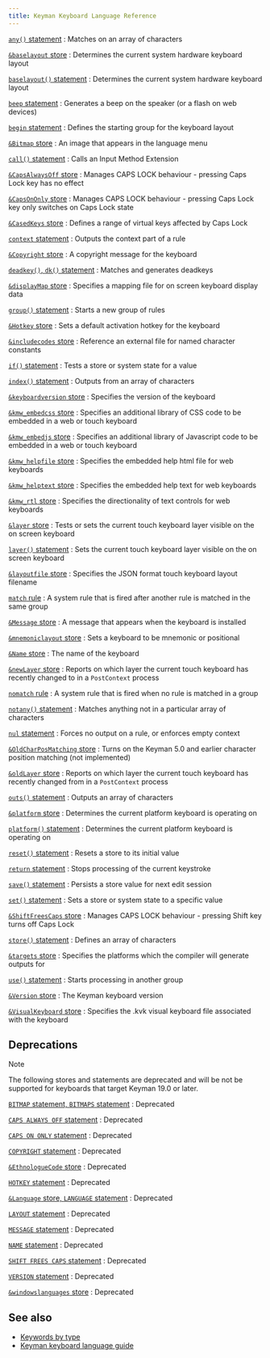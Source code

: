 ```yaml
---
title: Keyman Keyboard Language Reference
---
```


[`any()` statement](any "any() statement")
:   Matches on an array of characters

[`&baselayout` store](baselayout "&baselayout store")
:   Determines the current system hardware keyboard layout

[`baselayout()` statement](baselayout "baselayout() statement")
:   Determines the current system hardware keyboard layout

[`beep` statement](beep "beep statement")
:   Generates a beep on the speaker (or a flash on web devices)

[`begin` statement](begin "begin statement")
:   Defines the starting group for the keyboard layout

[`&Bitmap` store](bitmap "&Bitmap store")
:   An image that appears in the language menu

[`call()` statement](call "call() statement")
:   Calls an Input Method Extension

[`&CapsAlwaysOff` store](caps "Caps Lock stores")
:   Manages CAPS LOCK behaviour - pressing Caps Lock key has no effect

[`&CapsOnOnly` store](caps "Caps Lock stores")
:   Manages CAPS LOCK behaviour - pressing Caps Lock key only switches
    on Caps Lock state

[`&CasedKeys` store](casedkeys)
:   Defines a range of virtual keys affected by Caps Lock

[`context` statement](context "context statement")
:   Outputs the context part of a rule

[`&Copyright` store](copyright "&Copyright store")
:   A copyright message for the keyboard

[`deadkey()`, `dk()` statement](deadkey "deadkey(), dk() statement")
:   Matches and generates deadkeys

[`&displayMap` store](displaymap)
:   Specifies a mapping file for on screen keyboard display data

[`group()` statement](group "group() statement")
:   Starts a new group of rules

[`&Hotkey` store](hotkey "&Hotkey store")
:   Sets a default activation hotkey for the keyboard

[`&includecodes` store](includecodes "&includecodes store")
:   Reference an external file for named character constants

[`if()` statement](if "if() statement")
:   Tests a store or system state for a value

[`index()` statement](index "index() statement")
:   Outputs from an array of characters

[`&keyboardversion` store](keyboardversion "&keyboardversion store")
:   Specifies the version of the keyboard

[`&kmw_embedcss` store](kmw_embedcss "&kmw_embedcss store")
:   Specifies an additional library of CSS code to be embedded in a web
    or touch keyboard

[`&kmw_embedjs` store](kmw_embedjs "&kmw_embedjs store")
:   Specifies an additional library of Javascript code to be embedded in
    a web or touch keyboard

[`&kmw_helpfile` store](kmw_helpfile "&kmw_helpfile store")
:   Specifies the embedded help html file for web keyboards

[`&kmw_helptext` store](kmw_helptext "& store")
:   Specifies the embedded help text for web keyboards

[`&kmw_rtl` store](kmw_rtl "&kmw_rtl store")
:   Specifies the directionality of text controls for web keyboards

[`&layer` store](layer "&layer store")
:   Tests or sets the current touch keyboard layer visible on the on
    screen keyboard

[`layer()` statement](layer "layer() statement")
:   Sets the current touch keyboard layer visible on the on screen
    keyboard

[`&layoutfile` store](layoutfile "&layoutfile store")
:   Specifies the JSON format touch keyboard layout filename

[`match` rule](match "match rule")
:   A system rule that is fired after another rule is matched in the
    same group

[`&Message` store](message "&Message store")
:   A message that appears when the keyboard is installed

[`&mnemoniclayout` store](mnemoniclayout "&mnemoniclayout store")
:   Sets a keyboard to be mnemonic or positional

[`&Name` store](name "&Name store")
:   The name of the keyboard

[`&newLayer` store](newlayer)
:   Reports on which layer the current touch keyboard has recently changed to
    in a `PostContext` process

[`nomatch` rule](nomatch "nomatch rule")
:   A system rule that is fired when no rule is matched in a group

[`notany()` statement](notany "notany() statement")
:   Matches anything not in a particular array of characters

[`nul` statement](nul "nul statement")
:   Forces no output on a rule, or enforces empty context

[`&OldCharPosMatching` store](oldcharposmatching "&OldCharPosMatching store")
:   Turns on the Keyman 5.0 and earlier character position matching (not
    implemented)

[`&oldLayer` store](oldlayer)
:   Reports on which layer the current touch keyboard has recently changed
    from in a `PostContext` process

[`outs()` statement](outs "outs() statement")
:   Outputs an array of characters

[`&platform` store](platform "&platform store")
:   Determines the current platform keyboard is operating on

[`platform()` statement](platform "platform() statement")
:   Determines the current platform keyboard is operating on

[`reset()` statement](reset "reset() statement")
:   Resets a store to its initial value

[`return` statement](return "return statement")
:   Stops processing of the current keystroke

[`save()` statement](save "save() statement")
:   Persists a store value for next edit session

[`set()` statement](set "set() statement")
:   Sets a store or system state to a specific value

[`&ShiftFreesCaps` store](caps "Caps Lock stores")
:   Manages CAPS LOCK behaviour - pressing Shift key turns off Caps Lock

[`store()` statement](store "store() statement")
:   Defines an array of characters

[`&targets` store](targets "&targets store")
:   Specifies the platforms which the compiler will generate outputs for

[`use()` statement](use "use() statement")
:   Starts processing in another group

[`&Version` store](version "&Version store")
:   The Keyman keyboard version

[`&VisualKeyboard` store](visualkeyboard "& store")
:   Specifies the .kvk visual keyboard file associated with the keyboard

## Deprecations

> [!NOTE]
> The following stores and statements are deprecated and will be not be
> supported for keyboards that target Keyman 19.0 or later.

[`BITMAP` statement, `BITMAPS` statement](bitmap "BITMAP statement")
:   Deprecated

[`CAPS ALWAYS OFF` statement](caps "Caps Lock statements")
:   Deprecated

[`CAPS ON ONLY` statement](caps "Caps Lock statements")
:   Deprecated

[`COPYRIGHT` statement](copyright "COPYRIGHT statement")
:   Deprecated

[`&EthnologueCode` store](ethnologuecode "&EthnologueCode store")
:   Deprecated

[`HOTKEY` statement](hotkey "HOTKEY statement")
:   Deprecated

[`&Language` store, `LANGUAGE` statement](language "&Language store, LANGUAGE statement")
:   Deprecated

[`LAYOUT` statement](layout "LAYOUT statement")
:   Deprecated

[`MESSAGE` statement](message "MESSAGE statement")
:   Deprecated

[`NAME` statement](name "NAME statement")
:   Deprecated

[`SHIFT FREES CAPS` statement](caps "Caps Lock statements")
:   Deprecated

[`VERSION` statement](version "VERSION statement")
:   Deprecated

[`&windowslanguages` store](windowslanguages "&windowslanguages store")
:   Deprecated

## See also

-   [Keywords by type](_keywordsbytype)
-   [Keyman keyboard language guide](../guide)
